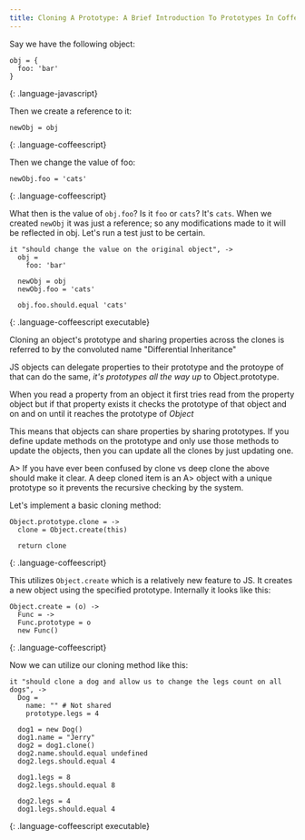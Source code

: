 ```yaml
--- 
title: Cloning A Prototype: A Brief Introduction To Prototypes In CoffeeScript
---
```


Say we have the following object:

    obj = {
      foo: 'bar'
    }
{: .language-javascript}

Then we create a reference to it:

    newObj = obj
{: .language-coffeescript}

Then we change the value of foo:

    newObj.foo = 'cats'
{: .language-coffeescript}

What then is the value of `obj.foo`? Is it `foo` or `cats`? It's `cats`. 
When we created `newObj` it was just a reference; so any modifications made to it will be reflected in obj.
Let's run a test just to be certain.

    it "should change the value on the original object", ->
      obj =
        foo: 'bar'

      newObj = obj 
      newObj.foo = 'cats'

      obj.foo.should.equal 'cats'
{: .language-coffeescript executable}

Cloning an object's prototype and sharing properties across the clones is referred to by the convoluted name "Differential Inheritance"

JS objects can delegate properties to their prototype and the protoype of that can do the same, _it's prototypes all the way up_ to Object.prototype.

When you read a property from an object it first tries read from the property object but if that property exists it checks the prototype of that object and on and on until it reaches the prototype of _Object_

This means that objects can share properties by sharing prototypes. If you define update methods on the prototype and only use those methods to update the objects, then you can update all the clones by just updating one.

A> If you have ever been confused by clone vs deep clone the above should make it clear. A deep cloned item is an 
A> object with a unique prototype so it prevents the recursive checking by the system.

Let's implement a basic cloning method:

    Object.prototype.clone = ->
      clone = Object.create(this)

      return clone
{: .language-coffeescript}

This utilizes `Object.create` which is a relatively new feature to JS. It creates a new object using the specified prototype. Internally it looks like this:

    Object.create = (o) ->
      Func = ->
      Func.prototype = o
      new Func()
{: .language-coffeescript}

Now we can utilize our cloning method like this:

    it "should clone a dog and allow us to change the legs count on all dogs", ->
      Dog = 
        name: "" # Not shared
        prototype.legs = 4

      dog1 = new Dog()
      dog1.name = "Jerry"
      dog2 = dog1.clone()
      dog2.name.should.equal undefined
      dog2.legs.should.equal 4
      
      dog1.legs = 8
      dog2.legs.should.equal 8

      dog2.legs = 4
      dog1.legs.should.equal 4
{: .language-coffeescript executable}
